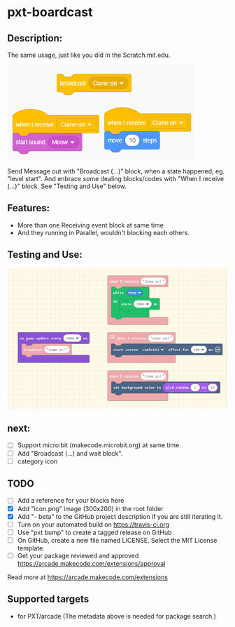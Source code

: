# pxt-boardcast

## Description:

The same usage, just like you did in the Scratch.mit.edu. 

![](/icon.png)

Send Message out with "Broadcast (...)" block, when a state happened, eg. "level start". And enbrace some dealing blocks/codes with "When I receive (...)" block. See "Testing and Use" below.

## Features:
* More than one Receiving event block at same time
* And they running in Parallel, wouldn't blocking each others.

## Testing and Use:
![](TestBlocks.png)

## next:
- [ ] Support micro:bit (makecode.microbit.org) at same time.
- [ ] Add "Broadcast (...) and wait block".
- [ ] category icon

## TODO

- [ ] Add a reference for your blocks here
- [x] Add "icon.png" image (300x200) in the root folder
- [x] Add "- beta" to the GitHub project description if you are still iterating it.
- [ ] Turn on your automated build on https://travis-ci.org
- [ ] Use "pxt bump" to create a tagged release on GitHub
- [ ] On GitHub, create a new file named LICENSE. Select the MIT License template.
- [ ] Get your package reviewed and approved https://arcade.makecode.com/extensions/approval

Read more at https://arcade.makecode.com/extensions

## Supported targets

* for PXT/arcade
(The metadata above is needed for package search.)

